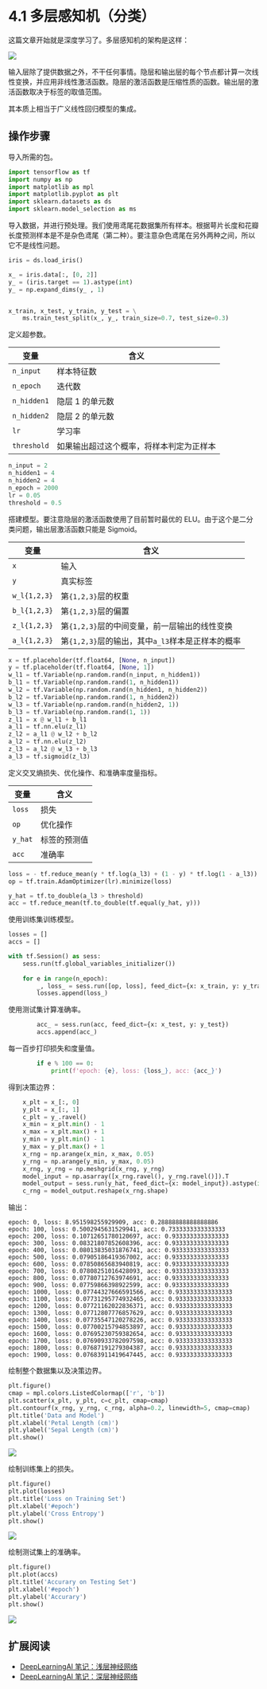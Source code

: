 # 4.1 多层感知机（分类）

这篇文章开始就是深度学习了。多层感知机的架构是这样：

![](../img/4-1-1.png)

输入层除了提供数据之外，不干任何事情。隐层和输出层的每个节点都计算一次线性变换，并应用非线性激活函数。隐层的激活函数是压缩性质的函数。输出层的激活函数取决于标签的取值范围。

其本质上相当于广义线性回归模型的集成。

## 操作步骤

导入所需的包。

```py
import tensorflow as tf
import numpy as np
import matplotlib as mpl
import matplotlib.pyplot as plt
import sklearn.datasets as ds
import sklearn.model_selection as ms
```

导入数据，并进行预处理。我们使用鸢尾花数据集所有样本。根据萼片长度和花瓣长度预测样本是不是杂色鸢尾（第二种）。要注意杂色鸢尾在另外两种之间，所以它不是线性问题。

```py
iris = ds.load_iris()

x_ = iris.data[:, [0, 2]]
y_ = (iris.target == 1).astype(int)
y_ = np.expand_dims(y_ , 1)


x_train, x_test, y_train, y_test = \
    ms.train_test_split(x_, y_, train_size=0.7, test_size=0.3)
```

定义超参数。

| 变量 | 含义 |
| --- | --- |
| `n_input` | 样本特征数 |
| `n_epoch` | 迭代数 |
| `n_hidden1` | 隐层 1 的单元数 |
| `n_hidden2` | 隐层 2 的单元数 |
| `lr` | 学习率 |
| `threshold` | 如果输出超过这个概率，将样本判定为正样本 |

```py
n_input = 2
n_hidden1 = 4
n_hidden2 = 4
n_epoch = 2000
lr = 0.05
threshold = 0.5
```

搭建模型。要注意隐层的激活函数使用了目前暂时最优的 ELU。由于这个是二分类问题，输出层激活函数只能是 Sigmoid。

| 变量 | 含义 |
| --- | --- |
| `x` | 输入 |
| `y` | 真实标签 |
| `w_l{1,2,3}` | 第`{1,2,3}`层的权重 | 
| `b_l{1,2,3}` | 第`{1,2,3}`层的偏置 |
| `z_l{1,2,3}` | 第`{1,2,3}`层的中间变量，前一层输出的线性变换 |
| `a_l{1,2,3}` | 第`{1,2,3}`层的输出，其中`a_l3`样本是正样本的概率 |

```py
x = tf.placeholder(tf.float64, [None, n_input])
y = tf.placeholder(tf.float64, [None, 1])
w_l1 = tf.Variable(np.random.rand(n_input, n_hidden1))
b_l1 = tf.Variable(np.random.rand(1, n_hidden1))
w_l2 = tf.Variable(np.random.rand(n_hidden1, n_hidden2))
b_l2 = tf.Variable(np.random.rand(1, n_hidden2))
w_l3 = tf.Variable(np.random.rand(n_hidden2, 1))
b_l3 = tf.Variable(np.random.rand(1, 1))
z_l1 = x @ w_l1 + b_l1
a_l1 = tf.nn.elu(z_l1)
z_l2 = a_l1 @ w_l2 + b_l2
a_l2 = tf.nn.elu(z_l2)
z_l3 = a_l2 @ w_l3 + b_l3
a_l3 = tf.sigmoid(z_l3)
```

定义交叉熵损失、优化操作、和准确率度量指标。

| 变量 | 含义 |
| --- | --- |
| `loss` | 损失 |
| `op` | 优化操作 |
| `y_hat` | 标签的预测值 |
| `acc` | 准确率 |

```py
loss = - tf.reduce_mean(y * tf.log(a_l3) + (1 - y) * tf.log(1 - a_l3))
op = tf.train.AdamOptimizer(lr).minimize(loss)

y_hat = tf.to_double(a_l3 > threshold)
acc = tf.reduce_mean(tf.to_double(tf.equal(y_hat, y)))
```

使用训练集训练模型。

```py
losses = []
accs = []

with tf.Session() as sess:
    sess.run(tf.global_variables_initializer())
    
    for e in range(n_epoch):
        _, loss_ = sess.run([op, loss], feed_dict={x: x_train, y: y_train})
        losses.append(loss_)
```

使用测试集计算准确率。

```py
        acc_ = sess.run(acc, feed_dict={x: x_test, y: y_test})
        accs.append(acc_)
```

每一百步打印损失和度量值。

```py
        if e % 100 == 0:
            print(f'epoch: {e}, loss: {loss_}, acc: {acc_}')
```

得到决策边界：

```py
    x_plt = x_[:, 0]
    y_plt = x_[:, 1]
    c_plt = y_.ravel()
    x_min = x_plt.min() - 1
    x_max = x_plt.max() + 1
    y_min = y_plt.min() - 1
    y_max = y_plt.max() + 1
    x_rng = np.arange(x_min, x_max, 0.05)
    y_rng = np.arange(y_min, y_max, 0.05)
    x_rng, y_rng = np.meshgrid(x_rng, y_rng)
    model_input = np.asarray([x_rng.ravel(), y_rng.ravel()]).T
    model_output = sess.run(y_hat, feed_dict={x: model_input}).astype(int)
    c_rng = model_output.reshape(x_rng.shape)
```

输出：

```
epoch: 0, loss: 8.951598255929909, acc: 0.28888888888888886
epoch: 100, loss: 0.5002945631529941, acc: 0.7333333333333333
epoch: 200, loss: 0.10712651780120697, acc: 0.9333333333333333
epoch: 300, loss: 0.08321807852608396, acc: 0.9333333333333333
epoch: 400, loss: 0.08013835031876741, acc: 0.9333333333333333
epoch: 500, loss: 0.07905186419367002, acc: 0.9333333333333333
epoch: 600, loss: 0.07850865683940819, acc: 0.9333333333333333
epoch: 700, loss: 0.07808251016428093, acc: 0.9333333333333333
epoch: 800, loss: 0.07780712763974691, acc: 0.9333333333333333
epoch: 900, loss: 0.07759866398922599, acc: 0.9333333333333333
epoch: 1000, loss: 0.07744327666591566, acc: 0.9333333333333333
epoch: 1100, loss: 0.07731295774932465, acc: 0.9333333333333333
epoch: 1200, loss: 0.07721162022836371, acc: 0.9333333333333333
epoch: 1300, loss: 0.07712807776857629, acc: 0.9333333333333333
epoch: 1400, loss: 0.07735547120278226, acc: 0.9333333333333333
epoch: 1500, loss: 0.07700215794853897, acc: 0.9333333333333333
epoch: 1600, loss: 0.07695230759382654, acc: 0.9333333333333333
epoch: 1700, loss: 0.07690933782097598, acc: 0.9333333333333333
epoch: 1800, loss: 0.07687191279304387, acc: 0.9333333333333333
epoch: 1900, loss: 0.07683911419647445, acc: 0.9333333333333333
```

绘制整个数据集以及决策边界。

```py
plt.figure()
cmap = mpl.colors.ListedColormap(['r', 'b'])
plt.scatter(x_plt, y_plt, c=c_plt, cmap=cmap)
plt.contourf(x_rng, y_rng, c_rng, alpha=0.2, linewidth=5, cmap=cmap)
plt.title('Data and Model')
plt.xlabel('Petal Length (cm)')
plt.ylabel('Sepal Length (cm)')
plt.show()
```

![](../img/4-1-2.png)

绘制训练集上的损失。

```py
plt.figure()
plt.plot(losses)
plt.title('Loss on Training Set')
plt.xlabel('#epoch')
plt.ylabel('Cross Entropy')
plt.show()
```

![](../img/4-1-3.png)

绘制测试集上的准确率。

```py
plt.figure()
plt.plot(accs)
plt.title('Accurary on Testing Set')
plt.xlabel('#epoch')
plt.ylabel('Accurary')
plt.show()
```

![](../img/4-1-4.png)

## 扩展阅读

+   [DeepLearningAI 笔记：浅层神经网络](http://www.ai-start.com/dl2017/html/lesson1-week3.html)
+   [DeepLearningAI 笔记：深层神经网络](http://www.ai-start.com/dl2017/html/lesson1-week4.html)
